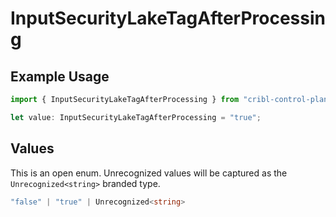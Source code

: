 # InputSecurityLakeTagAfterProcessing

## Example Usage

```typescript
import { InputSecurityLakeTagAfterProcessing } from "cribl-control-plane/models/operations";

let value: InputSecurityLakeTagAfterProcessing = "true";
```

## Values

This is an open enum. Unrecognized values will be captured as the `Unrecognized<string>` branded type.

```typescript
"false" | "true" | Unrecognized<string>
```